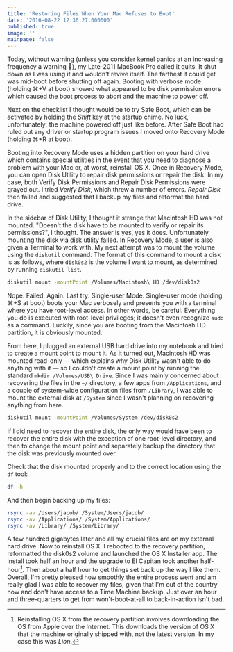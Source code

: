 ```yaml
---
title: 'Restoring Files When Your Mac Refuses to Boot'
date: '2016-08-22 12:36:27.000000'
published: true
image: ''
mainpage: false
---
```


Today, without warning (unless you consider kernel panics at an increasing frequency a warning 😬), my Late-2011 MacBook Pro called it quits. It shut down as I was using it and wouldn't revive itself. The farthest it could get was mid-boot before shutting off again. Booting with verbose mode (holding ⌘+V at boot) showed what appeared to be disk permission errors which caused the boot process to abort and the machine to power off.

Next on the checklist I thought would be to try Safe Boot, which can be activated by holding the _Shift_ key at the startup chime. No luck, unfortunately; the machine powered off just like before. After Safe Boot had ruled out any driver or startup program issues I moved onto Recovery Mode (holding ⌘+R at boot).

Booting into Recovery Mode uses a hidden partition on your hard drive which contains special utilities in the event that you need to diagnose a problem with your Mac or, at worst, reinstall OS X. Once in Recovery Mode, you can open Disk Utility to repair disk permissions or repair the disk. In my case, both Verify Disk Permissions and Repair Disk Permissions were grayed out. I tried _Verify Disk_, which threw a number of errors. _Repair Disk_ then failed and suggested that I backup my files and reformat the hard drive.

In the sidebar of Disk Utility, I thought it strange that Macintosh HD was not mounted. "Doesn't the disk have to be mounted to verify or repair its permissions?", I thought. The answer is yes, yes it does. Unfortunately mounting the disk via disk utility failed. In Recovery Mode, a user is also given a Terminal to work with. My next attempt was to mount the volume using the `diskutil` command. The format of this command to mount a disk is as follows, where `disk0s2` is the volume I want to mount, as determined by running `diskutil list`.

```bash
diskutil mount -mountPoint /Volumes/Macintosh\ HD /dev/disk0s2
```

Nope. Failed. Again. Last try: Single-user Mode. Single-user mode (holding ⌘+S at boot) boots your Mac verbosely and presents you with a terminal where you have root-level access. In other words, be careful. Everything you do is executed with root-level privileges; it doesn't even recognize `sudo` as a command. Luckily, since you are booting from the Macintosh HD partition, it is obviously mounted.

From here, I plugged an external USB hard drive into my notebook and tried to create a mount point to mount it. As it turned out, Macintosh HD was mounted read-only &mdash; which explains why Disk Utility wasn't able to do anything with it &mdash; so I couldn't create a mount point by running the standard `mkdir /Volumes/USB\ Drive`. Since I was mainly concerned about recovering the files in the `~/` directory, a few apps from `/Applications`, and a couple of system-wide configuration files from `/Library`, I was able to mount the external disk at `/System` since I wasn't planning on recovering anything from here.

```bash
diskutil mount -mountPoint /Volumes/System /dev/disk0s2
```

If I did need to recover the entire disk, the only way would have been to recover the entire disk with the exception of one root-level directory, and then to change the mount point and separately backup the directory that the disk was previously mounted over.

Check that the disk mounted properly and to the correct location using the `df` tool:

```bash
df -h
```

And then begin backing up my files:

```bash
rsync -av /Users/jacob/ /System/Users/jacob/
rsync -av /Applications/ /System/Applications/
rsync -av /Library/ /System/Library/
```

A few hundred gigabytes later and all my crucial files are on my external hard drive. Now to reinstall OS X. I rebooted to the recovery partition, reformatted the disk0s2 volume and launched the OS X Installer app. The install took half an hour and the upgrade to El Capitan took another half-hour[^1]. Then about a half hour to get things set back up the way I like them. Overall, I'm pretty pleased how smoothly the entire process went and am really glad I was able to recover my files, given that I'm out of the country now and don't have access to a Time Machine backup. Just over an hour and three-quarters to get from won't-boot-at-all to back-in-action isn't bad.

[^1]: Reinstalling OS X from the recovery partition involves downloading the OS from Apple over the Internet. This downloads the version of OS X that the machine originally shipped with, not the latest version. In my case this was _Lion_.
